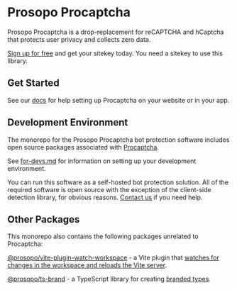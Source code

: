 # Prosopo Procaptcha

Prosopo Procaptcha is a drop-replacement for reCAPTCHA and hCaptcha that protects user privacy and collects zero data.

[Sign up for free](https://prosopo.io/register) and get your sitekey today. You need a sitekey to use
this library.

## Get Started

See our [docs](https://docs.prosopo.io) for help setting up Procaptcha on your website or in your app.

## Development Environment

The monorepo for the Prosopo Procaptcha bot protection software includes open source packages associated
with [Procaptcha](https://prosopo.io/products/gdpr-compliant-captcha/).

See [for-devs.md](for-devs.md) for information on setting up your development environment.

You can run this software as a self-hosted bot protection solution. All of the required software is open source with the
exception of the client-side detection library, for obvious reasons. [Contact us](https://prosopo.io/contact/) if you
need help.

## Other Packages

This monorepo also contains the following packages unrelated to Procaptcha:

[@prosopo/vite-plugin-watch-workspace](https://www.npmjs.com/package/@prosopo/vite-plugin-watch-workspace) - a Vite
plugin that [watches for changes in the workspace and reloads the Vite server](https://prosopo.io/articles/using-vite-to-rebuild-local-dependencies-in-an-npm-workspace/).

[@prosopo/ts-brand](https://www.npmjs.com/package/@prosopo/ts-brand) - a TypeScript library for creating [branded types](https://prosopo.io/blog/typescript-branding/).


